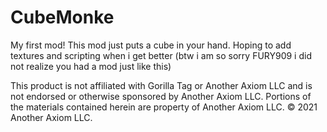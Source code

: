 # CubeMonke
My first mod!
This mod just puts a cube in your hand. Hoping to add textures and scripting when i get better
(btw i am so sorry FURY909 i did not realize you had a mod just like this)

This product is not affiliated with Gorilla Tag or Another Axiom LLC and is not endorsed or otherwise sponsored by Another Axiom LLC. Portions of the materials contained herein are property of Another Axiom LLC. © 2021 Another Axiom LLC.
